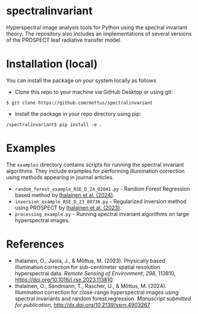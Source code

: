 # spectralinvariant

Hyperspectral image analysis tools for Python using the spectral invariant theory. The repository also includes an implementations of several versions of the PROSPECT leaf radiative transfer model.

# Installation (local)
You can install the package on your system locally as follows

- Clone this repo to your machine via GitHub Desktop or using git:

```shell
$ git clone https://github.com/mottus/spectralinvariant

```

- Install the package in your repo directory using pip:

```shell
/spectralinvariant$ pip install -e .
```

# Examples
The `examples` directory contains scripts for running the spectral invariant algorithms. They include examples for performing illumination correction using methods appearing in journal articles.
- `random_forest_example_RSE_D_24_02041.py` - Random Forest Regression based method by [Ihalainen et al. (2024)](http://dx.doi.org/10.2139/ssrn.4903267).
- `inversion_example_RSE_D_23_00736.py` - Regularized inversion method using PROSPECT by [Ihalainen et al. (2023)](https://doi.org/10.1016/j.rse.2023.113810).
- `processing_example.py` - Running spectral invariant algorithms on large hyperspectral images.

# References
- Ihalainen, O., Juola, J., & Mõttus, M. (2023). Physically based illumination correction for sub-centimeter spatial resolution hyperspectral data. _Remote Sensing of Environment_, _298_, 113810, https://doi.org/10.1016/j.rse.2023.113810
- Ihalainen, O., Sandmann, T., Rascher, U., & Mõttus, M. (2024). Illumination correction for close-range hyperspectral images using spectral invariants and random forest regression. *Manuscript submitted for publication*, http://dx.doi.org/10.2139/ssrn.4903267
